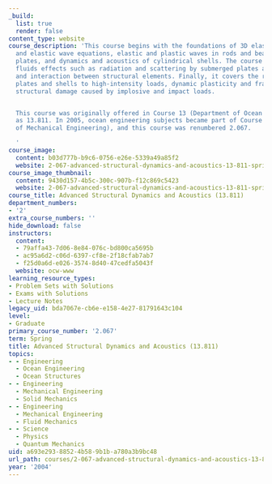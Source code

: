 ```yaml
---
_build:
  list: true
  render: false
content_type: website
course_description: 'This course begins with the foundations of 3D elasticity, fluid
  and elastic wave equations, elastic and plastic waves in rods and beams, waves in
  plates, and dynamics and acoustics of cylindrical shells. The course considers acoustic
  fluids effects such as radiation and scattering by submerged plates and shells,
  and interaction between structural elements. Finally, it covers the response of
  plates and shells to high-intensity loads, dynamic plasticity and fracture, and
  structural damage caused by implosive and impact loads.


  This course was originally offered in Course 13 (Department of Ocean Engineering)
  as 13.811. In 2005, ocean engineering subjects became part of Course 2 (Department
  of Mechanical Engineering), and this course was renumbered 2.067.

  '
course_image:
  content: b03d777b-b9c6-0756-e26e-5339a49a85f2
  website: 2-067-advanced-structural-dynamics-and-acoustics-13-811-spring-2004
course_image_thumbnail:
  content: 9430d157-4b5c-300c-907b-f12c869c5423
  website: 2-067-advanced-structural-dynamics-and-acoustics-13-811-spring-2004
course_title: Advanced Structural Dynamics and Acoustics (13.811)
department_numbers:
- '2'
extra_course_numbers: ''
hide_download: false
instructors:
  content:
  - 79affa43-7d06-8e84-076c-bd800ca5695b
  - ac95a6d2-c06d-6397-cf8e-2f18cfab7ab7
  - f25d0a6d-e026-3574-8d40-47cedfa5043f
  website: ocw-www
learning_resource_types:
- Problem Sets with Solutions
- Exams with Solutions
- Lecture Notes
legacy_uid: bda7067e-cb6e-e158-4e27-81791643c104
level:
- Graduate
primary_course_number: '2.067'
term: Spring
title: Advanced Structural Dynamics and Acoustics (13.811)
topics:
- - Engineering
  - Ocean Engineering
  - Ocean Structures
- - Engineering
  - Mechanical Engineering
  - Solid Mechanics
- - Engineering
  - Mechanical Engineering
  - Fluid Mechanics
- - Science
  - Physics
  - Quantum Mechanics
uid: a693e293-8852-4b58-9b1b-a780a3b9bc48
url_path: courses/2-067-advanced-structural-dynamics-and-acoustics-13-811-spring-2004
year: '2004'
---
```

